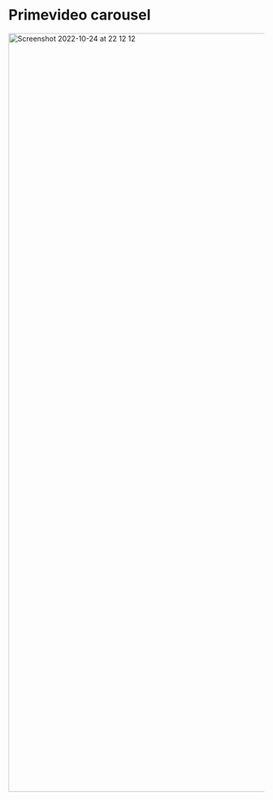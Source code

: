# Primevideo carousel

<img width="1490" alt="Screenshot 2022-10-24 at 22 12 12" src="https://user-images.githubusercontent.com/33285862/197630369-d920bb2b-c0c3-45dc-9961-62955618aa0f.png">
